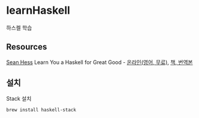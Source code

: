 # learnHaskell
하스켈 학습

## Resources
[Sean Hess](http://seanhess.github.io/)
Learn You a Haskell for Great Good - [온라인(영어, 무료)](http://learnyouahaskell.com/), [책, 번역본](http://book.naver.com/bookdb/book_detail.nhn?bid=7436299)


## 설치
Stack 설치
```
brew install haskell-stack
```


